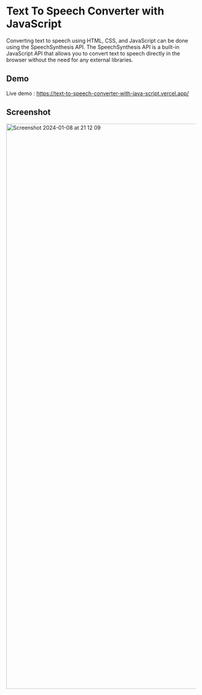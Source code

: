 # Text To Speech Converter with JavaScript
Converting text to speech using HTML, CSS, and JavaScript can be done using the SpeechSynthesis API.
The SpeechSynthesis API is a built-in JavaScript API that allows you to convert text to speech directly in the browser without the need for any external libraries.

## Demo
Live demo : https://text-to-speech-converter-with-java-script.vercel.app/

## Screenshot
<img width="1500" alt="Screenshot 2024-01-08 at 21 12 09" src="https://github.com/AzarAhmadov/Text-To-Speech-Converter-with-JavaScript/assets/82292818/ac1c4917-20db-4d4d-bff6-9a9bc5c30b73">
